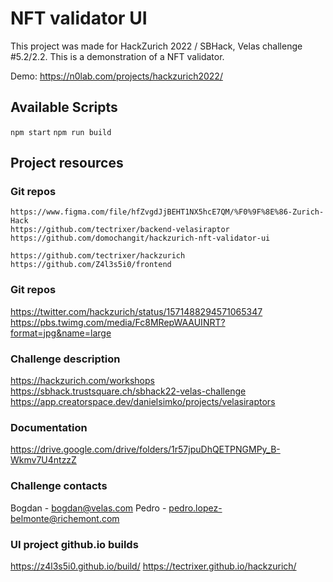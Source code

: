 # NFT validator UI

This project was made for HackZurich 2022 / SBHack, Velas challenge #5.2/2.2.
This is a demonstration of a NFT validator.

Demo: https://n0lab.com/projects/hackzurich2022/

## Available Scripts

`npm start`
`npm run build`

## Project resources

### Git repos

```
https://www.figma.com/file/hfZvgdJjBEHT1NX5hcE7QM/%F0%9F%8E%86-Zurich-Hack
https://github.com/tectrixer/backend-velasiraptor
https://github.com/domochangit/hackzurich-nft-validator-ui

https://github.com/tectrixer/hackzurich
https://github.com/Z4l3s5i0/frontend

```

### Git repos

https://twitter.com/hackzurich/status/1571488294571065347
https://pbs.twimg.com/media/Fc8MRepWAAUINRT?format=jpg&name=large


### Challenge description

https://hackzurich.com/workshops
https://sbhack.trustsquare.ch/sbhack22-velas-challenge
https://app.creatorspace.dev/danielsimko/projects/velasiraptors

### Documentation

https://drive.google.com/drive/folders/1r57jpuDhQETPNGMPy_B-Wkmv7U4ntzzZ


### Challenge contacts

Bogdan - bogdan@velas.com
Pedro - pedro.lopez-belmonte@richemont.com

### UI project github.io builds

https://z4l3s5i0.github.io/build/
https://tectrixer.github.io/hackzurich/
